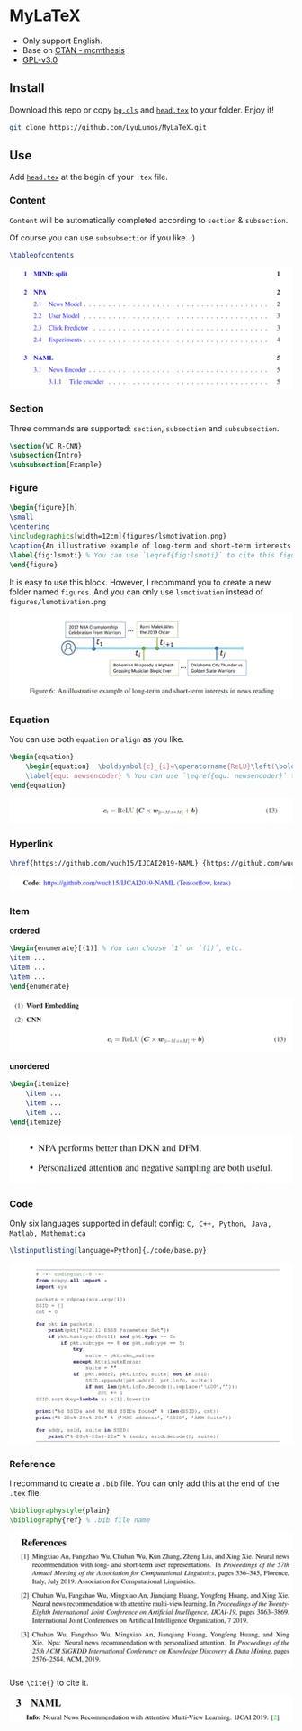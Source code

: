 # MyLaTeX

- Only support English.
- Base on [CTAN - mcmthesis](https://www.ctan.org/pkg/mcmthesis)
- [GPL-v3.0](LICENSE)

## Install

Download this repo or copy [`bg.cls`](bg.cls) and [`head.tex`](head.tex) to your folder. Enjoy it!

```bash
git clone https://github.com/LyuLumos/MyLaTeX.git
```



## Use

Add [`head.tex`](head.tex) at the begin of your `.tex` file.

### Content
`Content` will be automatically completed according to `section` & `subsection`.

Of course you can use `subsubsection` if you like. :)

```latex
\tableofcontents
```

![](imgs/2021-10-01-03-02-18.png)


### Section

Three commands are supported: `section`, `subsection` and `subsubsection`.

```latex
\section{VC R-CNN}
\subsection{Intro}
\subsubsection{Example}
```

### Figure

```latex
\begin{figure}[h]
\small
\centering   
\includegraphics[width=12cm]{figures/lsmotivation.png} 
\caption{An illustrative example of long-term and short-term interests in news reading} 
\label{fig:lsmoti} % You can use `\eqref{fig:lsmoti}` to cite this figure.
\end{figure}
```

It is easy to use this block. However, I recommand you to create a new folder named `figures`. And you can only use `lsmotivation` instead of `figures/lsmotivation.png`

![](imgs/2021-10-01-02-46-44.png)


### Equation

You can use both `equation` or `align` as you like.



```latex
\begin{equation}
    \begin{equation}  \boldsymbol{c}_{i}=\operatorname{ReLU}\left(\boldsymbol{C} \times \boldsymbol{w}_{[i-M: i+M]}+\boldsymbol{b}\right)  \end{equation}
    \label{equ: newsencoder} % You can use `\eqref{equ: newsencoder}` to cite this equation.
\end{equation}
```

![](imgs/2021-10-01-03-40-40.png)

### Hyperlink
```latex
\href{https://github.com/wuch15/IJCAI2019-NAML} {https://github.com/wuch15/IJCAI2019-NAML (Tensorflow, keras)} 
```

![](imgs/2021-10-01-03-42-43.png)

### Item

**ordered** 

```latex
\begin{enumerate}[(1)] % You can choose `1` or `(1)`, etc.
\item ...
\item ...
\item ...
\end{enumerate}
```

![](imgs/2021-10-01-02-45-26.png)

**unordered**
```latex
\begin{itemize}
    \item ...
    \item ...
    \item ...
\end{itemize}
```

![](imgs/2021-10-01-02-42-37.png)

### Code 

Only six languages supported in default config:  `C, C++, Python, Java, Matlab, Mathematica`

```latex
\lstinputlisting[language=Python]{./code/base.py} 
```
![](imgs/2021-10-01-03-45-59.png)

### Reference

I recommand to create a `.bib` file. You can only add this at the end of the `.tex` file.

```latex
\bibliographystyle{plain}
\bibliography{ref} % .bib file name
```
![](imgs/2021-10-01-03-46-24.png)

Use `\cite{}` to cite it.

![](imgs/2021-10-01-03-47-24.png)

